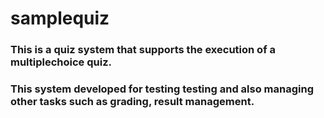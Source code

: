 # samplequiz
### This  is a quiz system that supports the execution of a multiplechoice quiz.
### This system developed for testing testing and also managing other tasks such as grading, result management.

